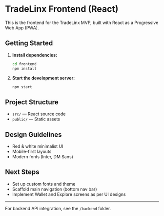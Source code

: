 # TradeLinx Frontend (React)

This is the frontend for the TradeLinx MVP, built with React as a Progressive Web App (PWA).

## Getting Started

1. **Install dependencies:**
   ```bash
   cd frontend
   npm install
   ```
2. **Start the development server:**
   ```bash
   npm start
   ```

## Project Structure

- `src/` — React source code
- `public/` — Static assets

## Design Guidelines
- Red & white minimalist UI
- Mobile-first layouts
- Modern fonts (Inter, DM Sans)

## Next Steps
- Set up custom fonts and theme
- Scaffold main navigation (bottom nav bar)
- Implement Wallet and Explore screens as per UI designs

---

For backend API integration, see the `/backend` folder.
